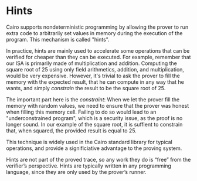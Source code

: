 # Hints

Cairo supports nondeterministic programming by allowing the prover to run extra code to arbitrarily set values in memory during the execution of the program. This mechanism is called "hints".

In practice, hints are mainly used to accelerate some operations that can be verified for cheaper than they can be executed. For example, remember that our ISA is primarily made of multiplication and addition. Computing the square root of 25 using only field arithmetics, addition, and multiplication, would be very expensive. However, it's trivial to ask the prover to fill the memory with the expected result, that he can compute in any way that he wants, and simply _constrain_ the result to be the square root of 25.

The important part here is the _constraint_: When we let the prover fill the memory with random values, we need to ensure that the prover was honest when filling this memory cell. Failing to do so would lead to an "underconstrained program", which is a security issue, as the proof is no longer sound. In our example of the square root, it is suffient to constrain that, when squared, the provided result is equal to 25.

This technique is widely used in the Cairo standard library for typical operations, and provide a significiative advantage to the proving system.

Hints are not part of the proved trace, so any work they do is “free” from the verifier’s perspective. Hints are typically written in any programming language, since they are only used by the prover’s runner.
